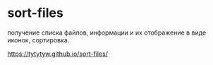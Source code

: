 # sort-files
получение списка файлов, информации и их отображение в виде иконок, сортировка.

https://tytytyw.github.io/sort-files/
